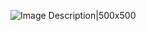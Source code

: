 ![Image Description|500x500](https://media.discordapp.net/attachments/1101762133978529898/1223471243546591252/file-5RBcbowdl07opkeZVmDqvGu4.png?ex=6619f963&is=66078463&hm=a506fb7a11fe90900c59daf06c436205f965748ad6fe7271ba2e49aba6a9d9ab&=&format=webp&quality=lossless&width=350&height=350)
